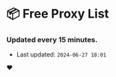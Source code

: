# :package: Free Proxy List
### Updated every 15 minutes.

- Last updated: `2024-06-27 18:01`

:heart:

